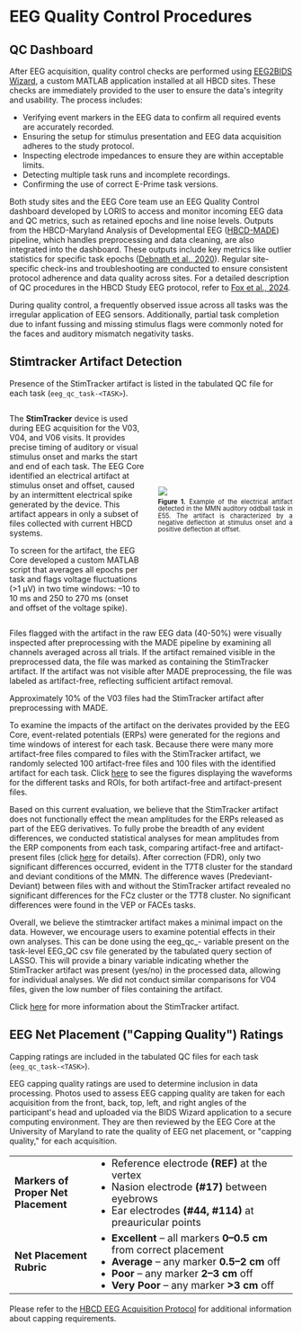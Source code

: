 # EEG Quality Control Procedures   

## QC Dashboard

After EEG acquisition, quality control checks are performed using [EEG2BIDS Wizard](https://github.com/aces/eeg2bids), a custom MATLAB application installed at all HBCD sites. These checks are immediately provided to the user to ensure the data's integrity and usability. The process includes:

- Verifying event markers in the EEG data to confirm all required events are accurately recorded.
- Ensuring the setup for stimulus presentation and EEG data acquisition adheres to the study protocol.
- Inspecting electrode impedances to ensure they are within acceptable limits.
- Detecting multiple task runs and incomplete recordings.
- Confirming the use of correct E-Prime task versions.

Both study sites and the EEG Core team use an EEG Quality Control dashboard developed by LORIS to access and monitor incoming EEG data and QC metrics, such as retained epochs and line noise levels. Outputs from the HBCD-Maryland Analysis of Developmental EEG ([HBCD-MADE](https://hbcd-made.readthedocs.io/en/latest/)) pipeline, which handles preprocessing and data cleaning, are also integrated into the dashboard. These outputs include key metrics like outlier statistics for specific task epochs ([Debnath et al., 2020](https://doi.org/10.1111/psyp.13580)). Regular site-specific check-ins and troubleshooting are conducted to ensure consistent protocol adherence and data quality across sites. For a detailed description of QC procedures in the HBCD Study EEG protocol, refer to [Fox et al., 2024](https://doi.org/10.1016/j.dcn.2024.101447).

During quality control, a frequently observed issue across all tasks was the irregular application of EEG sensors. Additionally, partial task completion due to infant fussing and missing stimulus flags were commonly noted for the faces and auditory mismatch negativity tasks.

## Stimtracker Artifact Detection

<div class="table-banner">
  <span class="emoji"><i class="fa-regular fa-lightbulb"></i></span>
  <span class="text">Presence of the StimTracker artifact is listed in the tabulated QC file for each task (<code>eeg_qc_task-&lt;TASK&gt;</code>).</span>
</div>
<p></p>

<div style="display: flex; align-items: center; gap: 25px;">
<div style="flex: 1;">
<p>The <b>StimTracker</b> device is used during EEG acquisition for the V03, V04, and V06 visits. It provides precise timing of auditory or visual stimulus onset and marks the start and end of each task. The EEG Core identified an electrical artifact at stimulus onset and offset, caused by an intermittent electrical spike generated by the device. This artifact appears in only a subset of files collected with current HBCD systems.</p>
<p>To screen for the artifact, the EEG Core developed a custom MATLAB script that averages all epochs per task and flags voltage fluctuations (>1 µV) in two time windows: –10 to 10 ms and 250 to 270 ms (onset and offset of the voltage spike).<p>
</div>
  <!-- Image on the right -->
  <div style="flex: 1; text-align: center;">
    <img src="../images/Fig1.png" style="max-width:100%; height:auto; display:block; margin:0 auto;">
    <p style="font-size: 0.8em; margin-top: 5px; line-height: 1.1; max-width:100%; margin-left:auto; margin-right:auto; text-align:justify;">
      <b>Figure 1.</b> Example of the electrical artifact detected in the MMN auditory oddball task in E55. 
      The artifact is characterized by a negative deflection at stimulus onset and a positive deflection at offset.
    </p>
  </div>
</div>

Files flagged with the artifact in the raw EEG data (40-50%) were visually inspected after preprocessing with the MADE pipeline by examining all channels averaged across all trials.  If the artifact remained visible in the preprocessed data, the file was marked as containing the StimTracker artifact. If the artifact was not visible after MADE preprocessing, the file was labeled as artifact-free, reflecting sufficient artifact removal. 

Approximately 10% of the V03 files had the StimTracker artifact after preprocessing with MADE. 

To examine the impacts of the artifact on the derivates provided by the EEG Core, event-related potentials (ERPs) were generated for the regions and time windows of interest for each task. Because there were many more artifact-free files compared to files with the StimTracker artifact, we randomly selected 100 artifact-free files and 100 files with the identified artifact for each task. Click [here](artifact.md) to see the figures displaying the waveforms for the different tasks and ROIs, for both artifact-free and artifact-present files. 

Based on this current evaluation, we believe that the StimTracker artifact does not functionally effect the mean amplitudes for the ERPs released as part of the EEG derivatives. To fully probe the breadth of any evident differences, we conducted statistical analyses for mean amplitudes from the ERP components from each task, comparing artifact-free and artifact-present files (click [here](artifact.md) for details). After correction (FDR), only two significant differences occurred, evident in the T7T8 cluster for the standard and deviant conditions of the MMN. The difference waves (Predeviant-Deviant) between files with and without the StimTracker artifact revealed no significant differences for the FCz cluster or the T7T8 cluster.  No significant differences were found in the VEP or FACEs tasks. 

Overall, we believe the stimtracker artifact makes a minimal impact on the data. However, we encourage users to examine potential effects in their own analyses. This can be done using the eeg_qc_-<task> variable present on the task-level EEG_QC csv file generated by the tabulated query section of LASSO. This will provide a binary variable indicating whether the StimTracker artifact was present (yes/no) in the processed data, allowing for individual analyses. We did not conduct similar comparisons for V04 files, given the low number of files containing the artifact.

Click [here](artifact.md) for more information about the StimTracker artifact.

## EEG Net Placement ("Capping Quality") Ratings

<div class="table-banner">
  <span class="emoji"><i class="fa-regular fa-lightbulb"></i></span>
  <span class="text">Capping ratings are included in the tabulated QC files for each task (<code>eeg_qc_task-&lt;TASK&gt;</code>).</span>
</div>
<p></p>

EEG capping quality ratings are used to determine inclusion in data processing. Photos used to assess EEG capping quality are taken for each acquisition from the front, back, top, left, and right angles of the participant's head and uploaded via the BIDS Wizard application to a secure computing environment. They are then reviewed by the EEG Core at the University of Maryland to rate the quality of EEG net placement, or "capping quality," for each acquisition.

<table class="table-no-vertical-lines" style="width: 100%; border-collapse: collapse; table-layout: fixed; font-size: 18px;">
  <tbody>
    <tr>
      <td style="width: 30%;"><strong>Markers of Proper Net Placement</strong></td>
      <td>
        <ul style="margin: 0; padding-left: 1.2em;">
          <li>Reference electrode <strong>(REF)</strong> at the vertex</li>
          <li>Nasion electrode <strong>(#17)</strong> between eyebrows</li>
          <li>Ear electrodes <strong>(#44, #114)</strong> at preauricular points</li>
        </ul>
      </td>
    </tr>
    <tr>
      <td><strong>Net Placement Rubric</strong></td>
      <td>
        <ul style="margin: 0; padding-left: 1.2em;">
          <li><strong>Excellent</strong> – all markers <strong>0–0.5 cm</strong> from correct placement</li>
          <li><strong>Average</strong> – any marker <strong>0.5–2 cm</strong> off</li>
          <li><strong>Poor</strong> – any marker <strong>2–3 cm</strong> off</li>
          <li><strong>Very Poor</strong> – any marker <strong>>3 cm</strong> off</li>
        </ul>
      </td>
    </tr>
  </tbody>
</table>

Please refer to the [HBCD EEG Acquisition Protocol](https://zenodo.org/records/14795030) for additional information about capping requirements.

<br>

